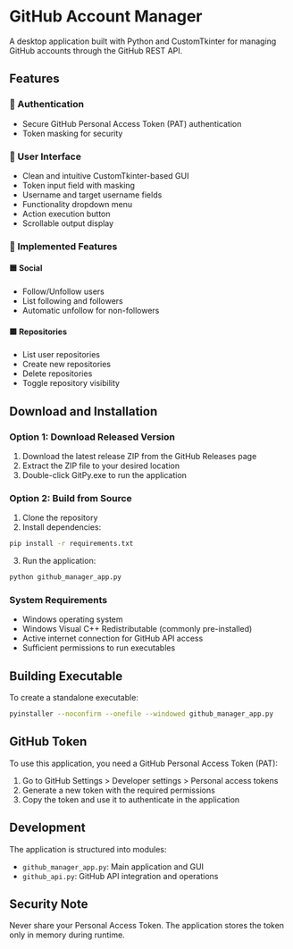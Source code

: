 # GitHub Account Manager

A desktop application built with Python and CustomTkinter for managing GitHub accounts through the GitHub REST API.

## Features

### 🔐 Authentication
- Secure GitHub Personal Access Token (PAT) authentication
- Token masking for security

### 🎨 User Interface
- Clean and intuitive CustomTkinter-based GUI
- Token input field with masking
- Username and target username fields
- Functionality dropdown menu
- Action execution button
- Scrollable output display

### 🧩 Implemented Features

#### 🟦 Social
- Follow/Unfollow users
- List following and followers
- Automatic unfollow for non-followers

#### 🟩 Repositories
- List user repositories
- Create new repositories
- Delete repositories
- Toggle repository visibility

## Download and Installation

### Option 1: Download Released Version
1. Download the latest release ZIP from the GitHub Releases page
2. Extract the ZIP file to your desired location
3. Double-click GitPy.exe to run the application

### Option 2: Build from Source
1. Clone the repository
2. Install dependencies:
```bash
pip install -r requirements.txt
```

3. Run the application:
```bash
python github_manager_app.py
```

### System Requirements
- Windows operating system
- Windows Visual C++ Redistributable (commonly pre-installed)
- Active internet connection for GitHub API access
- Sufficient permissions to run executables

## Building Executable

To create a standalone executable:
```bash
pyinstaller --noconfirm --onefile --windowed github_manager_app.py
```

## GitHub Token

To use this application, you need a GitHub Personal Access Token (PAT):

1. Go to GitHub Settings > Developer settings > Personal access tokens
2. Generate a new token with the required permissions
3. Copy the token and use it to authenticate in the application

## Development

The application is structured into modules:
- `github_manager_app.py`: Main application and GUI
- `github_api.py`: GitHub API integration and operations

## Security Note

Never share your Personal Access Token. The application stores the token only in memory during runtime.